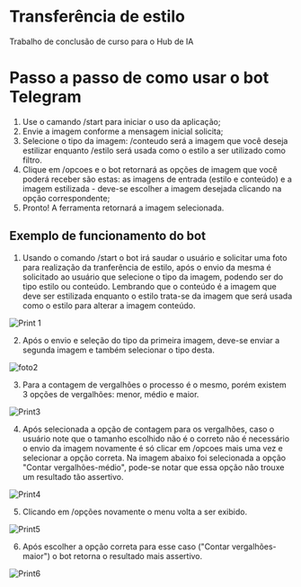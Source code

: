 # Transferência de estilo
Trabalho de conclusão de curso para o Hub de IA

# Passo a passo de como usar o bot Telegram
1. Use o camando /start para iniciar o uso da aplicação;
2. Envie a imagem conforme a mensagem inicial solicita;
3. Selecione o tipo da imagem: /conteudo será a imagem que você deseja estilizar enquanto /estilo será usada como o estilo a ser utilizado como filtro.
4. Clique em /opcoes e o bot retornará as opções de imagem que você poderá receber são estas: as imagens de entrada (estilo e conteúdo) e a imagem estilizada - deve-se escolher a imagem desejada clicando na opção correspondente;
5. Pronto! A ferramenta retornará a imagem selecionada.


## Exemplo de funcionamento do bot

1. Usando o comando /start o bot irá saudar o usuário e solicitar uma foto para realização da tranferência de estilo, após o envio da mesma é solicitado ao usuário que selecione o tipo da imagem, podendo ser do tipo estilo ou conteúdo. Lembrando que o conteúdo é a imagem que deve ser estilizada enquanto o estilo trata-se da imagem que será usada como o estilo para alterar a imagem conteúdo.

![Print 1](https://user-images.githubusercontent.com/69324180/127348245-de4b206a-5477-4789-bac5-faf1d957270a.png)


2. Após o envio e seleção do tipo da primeira imagem, deve-se enviar a segunda imagem e também selecionar o tipo desta.

![foto2](https://user-images.githubusercontent.com/69324180/127348972-1b1082b0-acd1-4c83-9008-25f71a8c5bc1.png)


3. Para a contagem de vergalhões o processo é o mesmo, porém existem 3 opções de vergalhões: menor, médio e maior.

![Print3](https://user-images.githubusercontent.com/69324180/117191606-20739c00-adb7-11eb-8305-58bf9d46613b.jpeg)

4. Após selecionada a opção de contagem para os vergalhões, caso o usuário note que o tamanho escolhido não é o correto não é necessário o envio da imagem novamente é só clicar em /opcoes mais uma vez e selecionar a opção correta. Na imagem abaixo foi selecionada a opção "Contar vergalhões-médio", pode-se notar que essa opção não trouxe um resultado tão assertivo.

![Print4](https://user-images.githubusercontent.com/69324180/117192274-e5259d00-adb7-11eb-9c89-e82d46da6da1.jpeg)

5. Clicando em /opções novamente o menu volta a ser exibido.

![Print5](https://user-images.githubusercontent.com/69324180/117192663-60874e80-adb8-11eb-963f-7ec69ba36f6f.jpeg)

6. Após escolher a opção correta para esse caso ("Contar vergalhões-maior") o bot retorna o resultado mais assertivo.

![Print6](https://user-images.githubusercontent.com/69324180/117192912-a3492680-adb8-11eb-88ac-dfcb1b7b2b16.jpeg)
